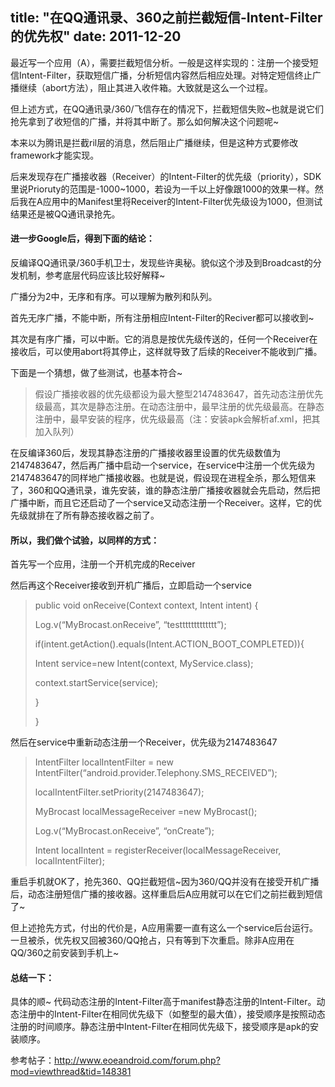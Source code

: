 title: "在QQ通讯录、360之前拦截短信-Intent-Filter的优先权"
date: 2011-12-20
---

最近写一个应用（A），需要拦截短信分析。一般是这样实现的：注册一个接受短信Intent-Filter，获取短信广播，分析短信内容然后相应处理。对特定短信终止广播继续（abort方法），阻止其进入收件箱。大致就是这么一个过程。

<!-- more --> 

但上述方式，在QQ通讯录/360/飞信存在的情况下，拦截短信失败~也就是说它们抢先拿到了收短信的广播，并将其中断了。那么如何解决这个问题呢~

本来以为腾讯是拦截ril层的消息，然后阻止广播继续，但是这种方式要修改framework才能实现。

后来发现存在广播接收器（Receiver）的Intent-Filter的优先级（priority），SDK里说Prioruty的范围是-1000~1000，若设为一千以上好像跟1000的效果一样。然后我在A应用中的Manifest里将Receiver的Intent-Filter优先级设为1000，但测试结果还是被QQ通讯录抢先。

#### 进一步Google后，得到下面的结论：

反编译QQ通讯录/360手机卫士，发现些许奥秘。貌似这个涉及到Broadcast的分发机制，参考底层代码应该比较好解释~

广播分为2中，无序和有序。可以理解为散列和队列。

首先无序广播，不能中断，所有注册相应Intent-Filter的Reciver都可以接收到~

其次是有序广播，可以中断。它的消息是按优先级传送的，任何一个Receiver在接收后，可以使用abort将其停止，这样就导致了后续的Receiver不能收到广播。

下面是一个猜想，做了些测试，也基本符合~

> 假设广播接收器的优先级都设为最大整型2147483647，首先动态注册优先级最高，其次是静态注册。在动态注册中，最早注册的优先级最高。在静态注册中，最早安装的程序，优先级最高（注：安装apk会解析af.xml，把其加入队列）

在反编译360后，发现其静态注册的广播接收器里设置的优先级数值为2147483647，然后再广播中启动一个service，在service中注册一个优先级为2147483647的同样地广播接收器。也就是说，假设现在进程全杀，那么短信来了，360和QQ通讯录，谁先安装，谁的静态注册广播接收器就会先启动，然后把广播中断，而且它还启动了一个service又动态注册一个Receiver。这样，它的优先级就排在了所有静态接收器之前了。

#### 所以，我们做个试验，以同样的方式：

首先写一个应用，注册一个开机完成的Receiver

> <receiver android:name=”.MyBrocast” android:permission=”android.permission.BROADCAST_SMS”>
> 
> <intent-filter android:priority=”2147483647″>
> 
> <action android:name=”android.provider.Telephony.SMS_RECEIVED” />
> 
> </intent-filter>
> 
> <intent-filter android:priority=”2147483647″>
> 
> <action android:name=”android.intent.action.BOOT_COMPLETED” />
> 
> </intent-filter>
> 
> </receiver>

然后再这个Receiver接收到开机广播后，立即启动一个service

> public void onReceive(Context context, Intent intent) {
> 
> Log.v(“MyBrocast.onReceive”, “testtttttttttttt”);
> 
> if(intent.getAction().equals(Intent.ACTION\_BOOT\_COMPLETED)){
> 
> Intent service=new Intent(context, MyService.class);
> 
> context.startService(service);
> 
> }
> 
> }

然后在service中重新动态注册一个Receiver，优先级为2147483647

> IntentFilter localIntentFilter = new IntentFilter(“android.provider.Telephony.SMS_RECEIVED”);
> 
> localIntentFilter.setPriority(2147483647);
> 
> MyBrocast localMessageReceiver =new MyBrocast();
> 
> Log.v(“MyBrocast.onReceive”, “onCreate”);
> 
> Intent localIntent = registerReceiver(localMessageReceiver, localIntentFilter);

重启手机就OK了，抢先360、QQ拦截短信~因为360/QQ并没有在接受开机广播后，动态注册短信广播的接收器。这样重启后A应用就可以在它们之前拦截到短信了~

但上述抢先方式，付出的代价是，A应用需要一直有这么一个service后台运行。一旦被杀，优先权又回被360/QQ抢占，只有等到下次重启。除非A应用在QQ/360之前安装到手机上~

#### 总结一下：

具体的顺~ 代码动态注册的Intent-Filter高于manifest静态注册的Intent-Filter。动态注册中的Intent-Filter在相同优先级下（如整型的最大值），接受顺序是按照动态注册的时间顺序。静态注册中Intent-Filter在相同优先级下，接受顺序是apk的安装顺序。

参考帖子：[http://www.eoeandroid.com/forum.php?mod=viewthread&tid=148381<br>][1]

[][1]

 [1]: http://www.eoeandroid.com/forum.php?mod=viewthread&tid=148381
